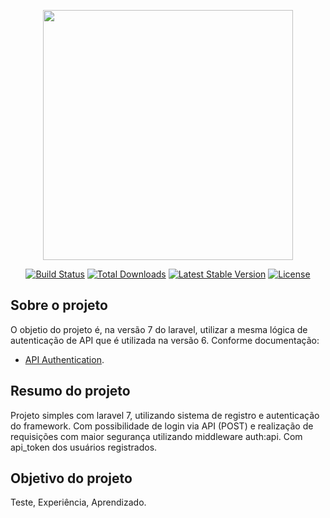 <p align="center"><img src="https://res.cloudinary.com/dtfbvvkyp/image/upload/v1566331377/laravel-logolockup-cmyk-red.svg" width="400"></p>

<p align="center">
<a href="https://travis-ci.org/laravel/framework"><img src="https://travis-ci.org/laravel/framework.svg" alt="Build Status"></a>
<a href="https://packagist.org/packages/laravel/framework"><img src="https://poser.pugx.org/laravel/framework/d/total.svg" alt="Total Downloads"></a>
<a href="https://packagist.org/packages/laravel/framework"><img src="https://poser.pugx.org/laravel/framework/v/stable.svg" alt="Latest Stable Version"></a>
<a href="https://packagist.org/packages/laravel/framework"><img src="https://poser.pugx.org/laravel/framework/license.svg" alt="License"></a>
</p>

## Sobre o projeto

O objetio do projeto é, na versão 7 do laravel, utilizar a mesma lógica de autenticação de API que é utilizada na versão 6. Conforme documentação:

- [API Authentication](https://laravel.com/docs/6.x/api-authentication).

## Resumo do projeto

Projeto simples com laravel 7, utilizando sistema de registro e autenticação do framework. Com possibilidade de login via API (POST) e realização de requisições com maior segurança utilizando middleware auth:api. Com api_token dos usuários registrados.

## Objetivo do projeto

Teste, Experiência, Aprendizado.

